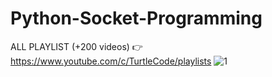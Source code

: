 # Python-Socket-Programming
ALL PLAYLIST (+200 videos) 👉 https://www.youtube.com/c/TurtleCode/playlists
![1](https://user-images.githubusercontent.com/85156399/183421979-b6f17281-d3d2-4c96-8e12-0ace1e3ac1ab.png)
